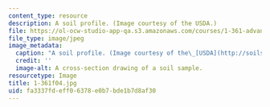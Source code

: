 ```yaml
---
content_type: resource
description: A soil profile. (Image courtesy of the USDA.)
file: https://ol-ocw-studio-app-qa.s3.amazonaws.com/courses/1-361-advanced-soil-mechanics-fall-2004/fa3337fdeff06378e0b7bde1b7d8af30_1-361f04.jpg
file_type: image/jpeg
image_metadata:
  caption: "A soil profile. (Image courtesy of the\_[USDA](http://soils.usda.gov/).)"
  credit: ''
  image-alt: A cross-section drawing of a soil sample.
resourcetype: Image
title: 1-361f04.jpg
uid: fa3337fd-eff0-6378-e0b7-bde1b7d8af30
---
```

